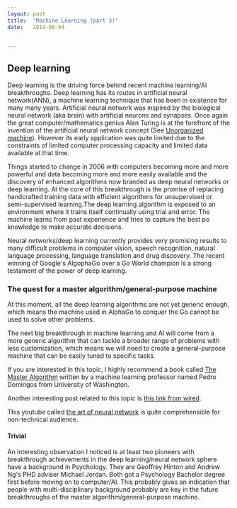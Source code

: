```yaml
---
layout: post
title:  "Machine Learning (part 3)"
date:   2019-06-04


---
```



## Deep learning

Deep learning is the driving force behind recent machine learning/AI breakthroughs. Deep learning has its routes in artificial neural network(ANN), a machine learning technique that has been in existence for many many years. Artificial neural network was inspired by the biological neural network (aka brain) with artificial neurons and synapses. Once again the great computer/mathematics genius Alan Turing is at the forefront of the invention of the artificial neural network concept (See [Unorganized machine](https://en.wikipedia.org/wiki/Unorganized_machine)). However its early application was quite limited due to the constraints of limited computer processing capacity and limited data available at that time. 

Things started to change in 2006 with computers becoming more and more powerful and data becoming more and more easily available and the discovery of enhanced algorithms  now branded as deep neural networks or deep learning. At the core of this breakthrough is the promise of replacing handcrafted training data with efficient algorithms for unsupervised or semi-supervised learning.The deep learning algorithm is exposed to an environment where it trains itself continually using trial and error. The machine learns from past experience and tries to capture the best po knowledge to make accurate decisions.

Neural networks/deep learning currently provides very promising results to many  difficult problems in computer vision, speech recognition, natural language processing, language translation and drug discovery. The recent winning of Google's AlgophaGo over a Go World champion is a strong testament of the power of deep learning. 
 


### The quest for a master algorithm/general-purpose machine

At this moment, all the deep learning algorithms are not yet generic enough, which means the machine used in AlphaGo to conquer the Go cannot be used to solve other problems. 

The next big breakthrough in machine learning and AI will come from a more generic algorithm that can tackle a broader range of problems with less customization, which means we will need to create a general-purpose machine that can be easily tuned to specific tasks. 


If you are interested in this topic, I highly recommend a book called 
[The Master Algorithm](http://www.amazon.com/Master-Algorithm-Ultimate-Learning-Machine/dp/0465065708) written by a machine learning professor named Pedro Domingos from University of Washington. 

Another interesting post related to this topic is [this link from wired](http://www.wired.com/2013/05/neuro-artificial-intelligence/). 

This youtube called [the art of neural network](https://www.youtube.com/watch?v=0qVOUD76JOg) is quite comprehensible for non-technical audience. 

#### Trivial

An interesting observation I noticed is at least two pioneers with breakthrough achievements in the deep learning/neural network sphere have a background in Psychology. They are Geoffrey Hinton and Andrew Ng's PHD adviser Michael Jordan. Both got a Psychology Bachelor degree first before moving on to computer/AI. This probably gives an indication that people with multi-disciplinary background probably are key in the future breakthroughs of the master algorithm/general-purpose machine.

